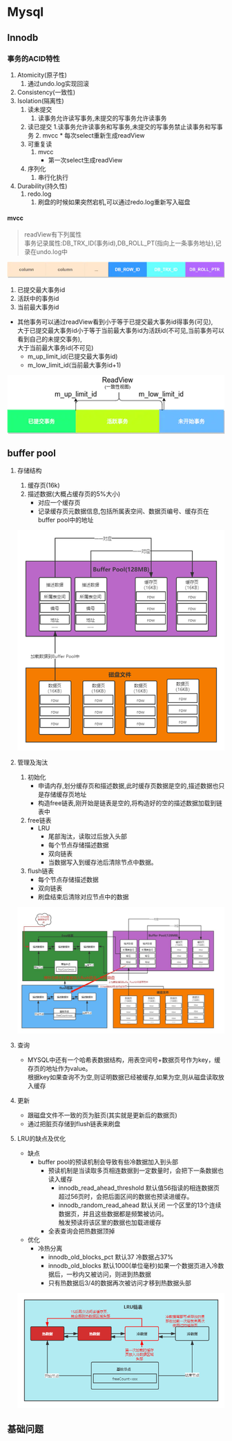 # Mysql

## Innodb

### 事务的ACID特性

1. Atomicity(原子性)
    1. 通过undo.log实现回滚
2. Consistency(一致性)
3. Isolation(隔离性)
    1. 读未提交
        1. 读事务允许读写事务,未提交的写事务允许读事务
    2. 读已提交
        1.读事务允许读事务和写事务,未提交的写事务禁止读事务和写事务
        2. mvcc
            * 每次select重新生成readView
    3. 可重复读
        1. mvcc
            * 第一次select生成readView
    4. 序列化
        1. 串行化执行
4. Durability(持久性)
    1. redo.log
        1. 刷盘的时候如果突然宕机,可以通过redo.log重新写入磁盘

#### mvcc

> readView有下列属性  
> 事务记录属性:DB_TRX_ID(事务id),DB_ROLL_PT(指向上一条事务地址),记录在undo.log中

![img](img/trxcolum.png)

1. 已提交最大事务id
2. 活跃中的事务id
3. 当前最大事务id

* 其他事务可以通过readView看到小于等于已提交最大事务id得事务(可见),  
  大于已提交最大事务id小于等于当前最大事务id为活跃id(不可见,当前事务可以看到自己的未提交事务),  
  大于当前最大事务id(不可见)
    * m_up_limit_id(已提交最大事务id)
    * m_low_limit_id(当前最大事务id+1)

![img](img/readView.png)

## buffer pool

1. 存储结构
    1. 缓存页(16k)
    2. 描述数据(大概占缓存页的5%大小)
        * 对应一个缓存页
        * 记录缓存页元数据信息,包括所属表空间、数据页编号、缓存页在buffer pool中的地址

   ![img](img/bufferPoll1.png)

2. 管理及淘汰
    1. 初始化
        * 申请内存,划分缓存页和描述数据,此时缓存页数据是空的,描述数据也只是存储缓存页地址
        * 构造free链表,刚开始是链表是空的,将构造好的空的描述数据加载到链表中
    2. free链表
        * LRU
            * 尾部淘汰，读取过后放入头部
            * 每个节点存储描述数据
            * 双向链表
            * 当数据写入到缓存池后清除节点中数据。
    3. flush链表
        * 每个节点存储描述数据
        * 双向链表
        * 刷盘结束后清除对应节点中的数据

   ![img](img/bufferPoll2.png)

3. 查询
    * MYSQL中还有一个哈希表数据结构，用表空间号+数据页号作为key，缓存页的地址作为value。  
      根据key如果查询不为空,则证明数据已经被缓存,如果为空,则从磁盘读取放入缓存
4. 更新
    * 跟磁盘文件不一致的页为脏页(其实就是更新后的数据页)
    * 通过把脏页存储到flush链表来刷盘
5. LRU的缺点及优化
    * 缺点
        * buffer pool的预读机制会导致有些冷数据加入到头部
            * 预读机制是当读取多页相连数据到一定数量时，会把下一条数据也读入缓存
                * innodb_read_ahead_threshold 默认值56指读的相连数据页超过56页时，会把后面区间的数据也预读进缓存。
                * innodb_random_read_ahead 默认关闭 一个区里的13个连续数据页，并且这些数据都是频繁被访问。  
                  触发预读将该区里的数据也加载进缓存
            * 全表查询会把热数据顶掉
    * 优化
        * 冷热分离
            * innodb_old_blocks_pct 默认37 冷数据占37%
            * innodb_old_blocks 默认1000(单位毫秒)如果一个数据页进入冷数据后，一秒内又被访问，则进到热数据
            * 只有热数据后3/4的数据再次被访问才移到热数据头部

   ![img](img/bufferPoll3.png)

## 基础问题

